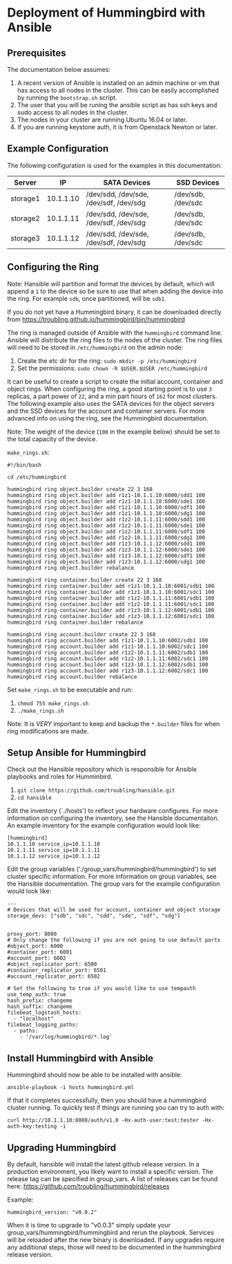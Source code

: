 Deployment of Hummingbird with Ansible
======================================

Prerequisites
-------------

The documentation below assumes:

  1.  A recent version of Ansible is installed on an admin machine or vm that has access to all nodes in the cluster.  This can be easily accomplished by running the `bootstrap.sh` script.
  2.  The user that you will be runing the ansible script as has ssh keys and sudo access to all nodes in the cluster.
  3.  The nodes in your cluster are running Ubuntu 16.04 or later.
  4.  If you are running keystone auth, it is from Openstack Newton or later.

Example Configuration
---------------------

The following configuration is used for the examples in this documentation:

| Server | IP | SATA Devices | SSD Devices |
| ------ | -- | ------------ | ----------- |
| storage1 | 10.1.1.10 | /dev/sdd, /dev/sde, /dev/sdf, /dev/sdg | /dev/sdb, /dev/sdc | 
| storage2 | 10.1.1.11 | /dev/sdd, /dev/sde, /dev/sdf, /dev/sdg | /dev/sdb, /dev/sdc | 
| storage3 | 10.1.1.12 | /dev/sdd, /dev/sde, /dev/sdf, /dev/sdg | /dev/sdb, /dev/sdc |

Configuring the Ring
--------------------

Note: Hansible will partition and format the devices by default, which will append a `1` to the device so be sure to use that when adding the device into the ring.  For example `sdb`, once partitioned, will be `sdb1`.

If you do not yet have a Hummingbird binary, it can be downloaded directly from https://troubling.github.io/hummingbird/bin/hummingbird

The ring is managed outside of Ansible with the `hummingbird` command line.  Ansible will distribute the ring files to the nodes of the cluster.  The ring files will need to be stored in `/etc/hummingbird` on the admin node:

  1.  Create the etc dir for the ring: `sudo mkdir -p /etc/hummingbird`
  2.  Set the permissions: `sudo chown -R $USER.$USER /etc/hummingbird`

It can be useful to create a script to create the initial account, container and object rings.  When configuring the ring, a good starting point is to use `3` replicas, a part power of `22`, and a min part hours of `162` for most clusters.  The following example also uses the SATA devices for the object servers and the SSD devices for the account and container servers.  For more advanced info on using the ring, see the Hummingbird documentation.

Note: The weight of the device (`100` in the example below) should be set to the total capacity of the device.

`make_rings.sh`:
```
#!/bin/bash

cd /etc/hummingbird

hummingbird ring object.builder create 22 3 168
hummingbird ring object.builder add r1z1-10.1.1.10:6000/sdd1 100
hummingbird ring object.builder add r1z1-10.1.1.10:6000/sde1 100
hummingbird ring object.builder add r1z1-10.1.1.10:6000/sdf1 100
hummingbird ring object.builder add r1z1-10.1.1.10:6000/sdg1 100
hummingbird ring object.builder add r1z2-10.1.1.11:6000/sdd1 100
hummingbird ring object.builder add r1z2-10.1.1.11:6000/sde1 100
hummingbird ring object.builder add r1z2-10.1.1.11:6000/sdf1 100
hummingbird ring object.builder add r1z2-10.1.1.11:6000/sdg1 100
hummingbird ring object.builder add r1z3-10.1.1.12:6000/sdd1 100
hummingbird ring object.builder add r1z3-10.1.1.12:6000/sde1 100
hummingbird ring object.builder add r1z3-10.1.1.12:6000/sdf1 100
hummingbird ring object.builder add r1z3-10.1.1.12:6000/sdg1 100
hummingbird ring object.builder rebalance

hummingbird ring container.builder create 22 3 168
hummingbird ring container.builder add r1z1-10.1.1.10:6001/sdb1 100
hummingbird ring container.builder add r1z1-10.1.1.10:6001/sdc1 100
hummingbird ring container.builder add r1z2-10.1.1.11:6001/sdb1 100
hummingbird ring container.builder add r1z2-10.1.1.11:6001/sdc1 100
hummingbird ring container.builder add r1z3-10.1.1.12:6001/sdb1 100
hummingbird ring container.builder add r1z3-10.1.1.12:6001/sdc1 100
hummingbird ring container.builder rebalance

hummingbird ring account.builder create 22 3 168
hummingbird ring account.builder add r1z1-10.1.1.10:6002/sdb1 100
hummingbird ring account.builder add r1z1-10.1.1.10:6002/sdc1 100
hummingbird ring account.builder add r1z2-10.1.1.11:6002/sdb1 100
hummingbird ring account.builder add r1z2-10.1.1.11:6002/sdc1 100
hummingbird ring account.builder add r1z3-10.1.1.12:6002/sdb1 100
hummingbird ring account.builder add r1z3-10.1.1.12:6002/sdc1 100
hummingbird ring account.builder rebalance
```

Set `make_rings.sh` to be executable and run:

  1.  `chmod 755 make_rings.sh`
  2.  `./make_rings.sh`

Note: It is *VERY* important to keep and backup the `*.builder` files for when ring modifications are made.

Setup Ansible for Hummingbird
-----------------------------

Check out the Hansible repository which is responsible for Ansible playbooks and roles for Humminbird.

  1.  `git clone https://github.com/troubling/hansible.git`
  2.  `cd hansible`

Edit the inventory (`./hosts') to reflect your hardware configures.  For more information on configuring the inventory, see the Hansible documentaiton.  An example inventory for the example configuration would look like:

```
[hummingbird]
10.1.1.10 service_ip=10.1.1.10
10.1.1.11 service_ip=10.1.1.11
10.1.1.12 service_ip=10.1.1.12
```

Edit the group variables ('./group_vars/hummingbird/hummingbird') to set cluster specific information.  For more information on group variables, see the Hansible documentation.  The group vars for the example configuration would look like:

```
---
# Devices that will be used for account, container and object storage
storage_devs: ["sdb", "sdc", "sdd", "sde", "sdf", "sdg"]


proxy_port: 8080
# Only change the following if you are not going to use default ports
#object_port: 6000
#container_port: 6001
#account_port: 6002
#object_replicator_port: 6500
#container_replicator_port: 6501
#account_replicator_port: 6502

# Set the following to true if you would like to use tempauth
use_temp_auth: true
hash_prefix: changeme
hash_suffix: changeme
filebeat_logstash_hosts:
  - "localhost"
filebeat_logging_paths:
  - paths:
    - '/var/log/hummingbird/*.log'
```

Install Hummingbird with Ansible
--------------------------------

Hummingbird should now be able to be installed with ansible:

`ansible-playbook -i hosts hummingbird.yml`

If that it completes successfully, then you should have a hummingbird cluster running.  To quickly test if things are running you can try to auth with:

`curl http://10.1.1.10:8080/auth/v1.0 -Hx-auth-user:test:tester -Hx-auth-key:testing -i`

Upgrading Hummingbird
---------------------

By default, hansible will install the latest github release version. In a production environment, you likely want to install a specific version. The release tag can be specified in group_vars. A list of releases can be found here: https://github.com/troubling/hummingbird/releases

Example:

`hummingbird_version: "v0.0.2"`

When it is time to upgrade to "v0.0.3" simply update your group_vars/hummingbird/hummingbird and rerun the playbook. Services will be reloaded after the new binary is downloaded. If any upgrades require any additional steps, those will need to be documented in the hummingbird release version.
